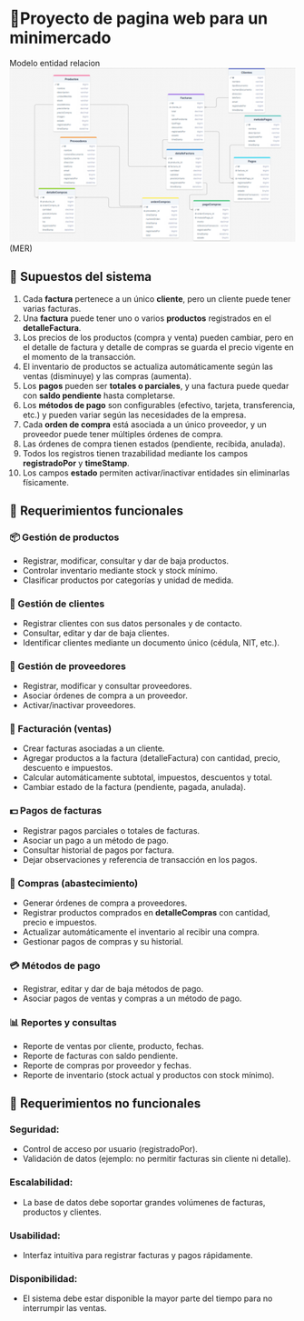 # 🔹Proyecto de pagina web para un minimercado

Modelo entidad relacion ![alt text](image.png) (MER)

## 🔹 Supuestos del sistema

1. Cada **factura** pertenece a un único **cliente**, pero un cliente puede tener varias facturas.
2. Una **factura** puede tener uno o varios **productos** registrados en el **detalleFactura**.
3. Los precios de los productos (compra y venta) pueden cambiar, pero en el detalle de factura y detalle de compras se guarda el precio vigente en el momento de la transacción.
4. El inventario de productos se actualiza automáticamente según las ventas (disminuye) y las compras (aumenta).
5. Los **pagos** pueden ser **totales o parciales**, y una factura puede quedar con **saldo pendiente** hasta completarse.
6. Los **métodos de pago** son configurables (efectivo, tarjeta, transferencia, etc.) y pueden variar según las necesidades de la empresa.
7. Cada **orden de compra** está asociada a un único proveedor, y un proveedor puede tener múltiples órdenes de compra.
8. Las órdenes de compra tienen estados (pendiente, recibida, anulada).
9. Todos los registros tienen trazabilidad mediante los campos **registradoPor** y **timeStamp**.
10. Los campos **estado** permiten activar/inactivar entidades sin eliminarlas físicamente.

## 🔹 Requerimientos funcionales

### 📦 Gestión de productos

-   Registrar, modificar, consultar y dar de baja productos.
-   Controlar inventario mediante stock y stock mínimo.
-   Clasificar productos por categorías y unidad de medida.

### 👤 Gestión de clientes

-   Registrar clientes con sus datos personales y de contacto.
-   Consultar, editar y dar de baja clientes.
-   Identificar clientes mediante un documento único (cédula, NIT, etc.).

### 🚚 Gestión de proveedores

-   Registrar, modificar y consultar proveedores.
-   Asociar órdenes de compra a un proveedor.
-   Activar/inactivar proveedores.

### 🧾 Facturación (ventas)

-   Crear facturas asociadas a un cliente.
-   Agregar productos a la factura (detalleFactura) con cantidad, precio, descuento e impuestos.
-   Calcular automáticamente subtotal, impuestos, descuentos y total.
-   Cambiar estado de la factura (pendiente, pagada, anulada).

### 💵 Pagos de facturas

-   Registrar pagos parciales o totales de facturas.
-   Asociar un pago a un método de pago.
-   Consultar historial de pagos por factura.
-   Dejar observaciones y referencia de transacción en los pagos.

### 📑 Compras (abastecimiento)

-   Generar órdenes de compra a proveedores.
-   Registrar productos comprados en **detalleCompras** con cantidad, precio e impuestos.
-   Actualizar automáticamente el inventario al recibir una compra.
-   Gestionar pagos de compras y su historial.

### 💳 Métodos de pago

-   Registrar, editar y dar de baja métodos de pago.
-   Asociar pagos de ventas y compras a un método de pago.

### 📊 Reportes y consultas

-   Reporte de ventas por cliente, producto, fechas.
-   Reporte de facturas con saldo pendiente.
-   Reporte de compras por proveedor y fechas.
-   Reporte de inventario (stock actual y productos con stock mínimo).

## 🔹 Requerimientos no funcionales

### Seguridad:

-   Control de acceso por usuario (registradoPor).
-   Validación de datos (ejemplo: no permitir facturas sin cliente ni detalle).

### Escalabilidad:

-   La base de datos debe soportar grandes volúmenes de facturas, productos y clientes.

### Usabilidad:

-   Interfaz intuitiva para registrar facturas y pagos rápidamente.

### Disponibilidad:

-   El sistema debe estar disponible la mayor parte del tiempo para no interrumpir las ventas.
